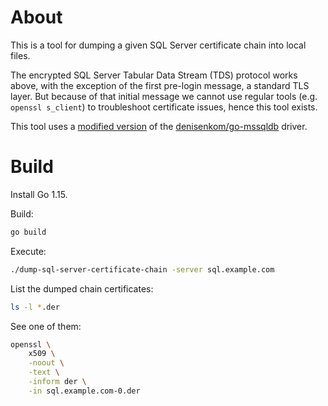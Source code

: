 # About

This is a tool for dumping a given SQL Server certificate chain into local files.

The encrypted SQL Server Tabular Data Stream (TDS) protocol works above, with the exception of the first pre-login message, a standard TLS layer. But because of that initial message we cannot use regular tools (e.g. `openssl s_client`) to troubleshoot certificate issues, hence this tool exists.

This tool uses a [modified version](https://github.com/rgl/dump-sql-server-certificate-chain-go-mssqldb) of the [denisenkom/go-mssqldb](https://github.com/denisenkom/go-mssqldb) driver.

# Build

Install Go 1.15.

Build:

```bash
go build
```

Execute:

```bash
./dump-sql-server-certificate-chain -server sql.example.com
```

List the dumped chain certificates:

```bash
ls -l *.der
```

See one of them:

```bash
openssl \
    x509 \
    -noout \
    -text \
    -inform der \
    -in sql.example.com-0.der
```

